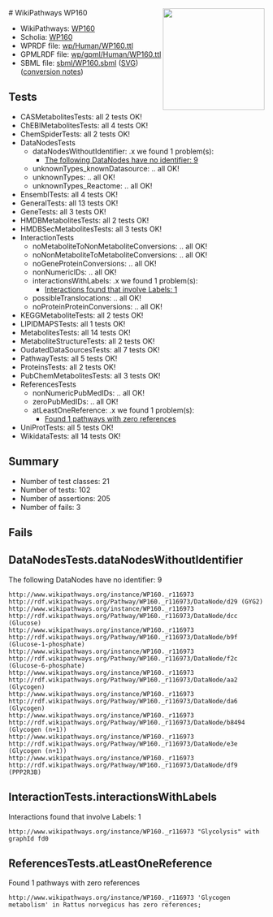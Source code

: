 <img style="float: right; width: 200px" src="../logo.png" />
# WikiPathways WP160

* WikiPathways: [WP160](https://identifiers.org/wikipathways:WP160)
* Scholia: [WP160](https://scholia.toolforge.org/wikipathways/WP160)
* WPRDF file: [wp/Human/WP160.ttl](../wp/Human/WP160.ttl)
* GPMLRDF file: [wp/gpml/Human/WP160.ttl](../wp/gpml/Human/WP160.ttl)
* SBML file: [sbml/WP160.sbml](../sbml/WP160.sbml) ([SVG](../sbml/WP160.svg)) ([conversion notes](../sbml/WP160.txt))

## Tests
* CASMetabolitesTests: all 2 tests OK!
* ChEBIMetabolitesTests: all 4 tests OK!
* ChemSpiderTests: all 2 tests OK!
* DataNodesTests
    * dataNodesWithoutIdentifier: .x we found 1 problem(s):
        * [The following DataNodes have no identifier: 9](#d2d32fa8)
    * unknownTypes_knownDatasource: .. all OK!
    * unknownTypes: .. all OK!
    * unknownTypes_Reactome: .. all OK!
* EnsemblTests: all 4 tests OK!
* GeneralTests: all 13 tests OK!
* GeneTests: all 3 tests OK!
* HMDBMetabolitesTests: all 2 tests OK!
* HMDBSecMetabolitesTests: all 3 tests OK!
* InteractionTests
    * noMetaboliteToNonMetaboliteConversions: .. all OK!
    * noNonMetaboliteToMetaboliteConversions: .. all OK!
    * noGeneProteinConversions: .. all OK!
    * nonNumericIDs: .. all OK!
    * interactionsWithLabels: .x we found 1 problem(s):
        * [Interactions found that involve Labels: 1](#630d2678)
    * possibleTranslocations: .. all OK!
    * noProteinProteinConversions: .. all OK!
* KEGGMetaboliteTests: all 2 tests OK!
* LIPIDMAPSTests: all 1 tests OK!
* MetabolitesTests: all 14 tests OK!
* MetaboliteStructureTests: all 2 tests OK!
* OudatedDataSourcesTests: all 7 tests OK!
* PathwayTests: all 5 tests OK!
* ProteinsTests: all 2 tests OK!
* PubChemMetabolitesTests: all 3 tests OK!
* ReferencesTests
    * nonNumericPubMedIDs: .. all OK!
    * zeroPubMedIDs: .. all OK!
    * atLeastOneReference: .x we found 1 problem(s):
        * [Found 1 pathways with zero references](#35eb778e)
* UniProtTests: all 5 tests OK!
* WikidataTests: all 14 tests OK!


## Summary

* Number of test classes: 21
* Number of tests: 102
* Number of assertions: 205
* Number of fails: 3

## Fails

<a name="d2d32fa8" />

## DataNodesTests.dataNodesWithoutIdentifier

The following DataNodes have no identifier: 9
```
http://www.wikipathways.org/instance/WP160._r116973 http://rdf.wikipathways.org/Pathway/WP160._r116973/DataNode/d29 (GYG2)
http://www.wikipathways.org/instance/WP160._r116973 http://rdf.wikipathways.org/Pathway/WP160._r116973/DataNode/dcc (Glucose)
http://www.wikipathways.org/instance/WP160._r116973 http://rdf.wikipathways.org/Pathway/WP160._r116973/DataNode/b9f (Glucose-1-phosphate)
http://www.wikipathways.org/instance/WP160._r116973 http://rdf.wikipathways.org/Pathway/WP160._r116973/DataNode/f2c (Glucose-6-phosphate)
http://www.wikipathways.org/instance/WP160._r116973 http://rdf.wikipathways.org/Pathway/WP160._r116973/DataNode/aa2 (Glycogen)
http://www.wikipathways.org/instance/WP160._r116973 http://rdf.wikipathways.org/Pathway/WP160._r116973/DataNode/da6 (Glycogen)
http://www.wikipathways.org/instance/WP160._r116973 http://rdf.wikipathways.org/Pathway/WP160._r116973/DataNode/b8494 (Glycogen (n+1))
http://www.wikipathways.org/instance/WP160._r116973 http://rdf.wikipathways.org/Pathway/WP160._r116973/DataNode/e3e (Glycogen (n+1))
http://www.wikipathways.org/instance/WP160._r116973 http://rdf.wikipathways.org/Pathway/WP160._r116973/DataNode/df9 (PPP2R3B)
```

<a name="630d2678" />

## InteractionTests.interactionsWithLabels

Interactions found that involve Labels: 1
```
http://www.wikipathways.org/instance/WP160._r116973 "Glycolysis" with graphId fd0
```

<a name="35eb778e" />

## ReferencesTests.atLeastOneReference

Found 1 pathways with zero references
```
http://www.wikipathways.org/instance/WP160._r116973 'Glycogen metabolism' in Rattus norvegicus has zero references; 
```

